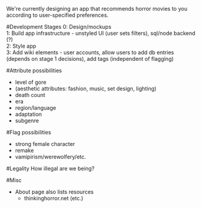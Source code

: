 We're currently designing an app that recommends horror movies to you according to user-specified preferences.  
  
#Development Stages 
0: Design/mockups  
1: Build app infrastructure - unstyled UI (user sets filters), sql/node backend (?)  
2: Style app  
3: Add wiki elements - user accounts, allow users to add db entries (depends on stage 1 decisions), add tags (independent of flagging)  

#Attribute possibilities
- level of gore
- (aesthetic attributes: fashion, music, set design, lighting)
- death count
- era
- region/language
- adaptation
- subgenre

#Flag possibilities
- strong female character
- remake
- vamipirism/werewolfery/etc.  

#Legality
How illegal are we being?  

#Misc
- About page also lists resources
    - thinkinghorror.net (etc.)


